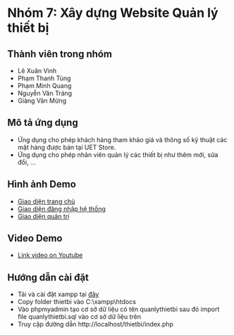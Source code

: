 # Nhóm 7: Xây dựng Website Quản lý thiết bị
## Thành viên trong nhóm
* Lê Xuân Vinh
* Phạm Thanh Tùng
* Phạm Minh Quang
* Nguyễn Văn Tráng
* Giàng Văn Mừng
## Mô tả ứng dụng
* Ứng dụng cho phép khách hàng tham khảo giá và thông số kỹ thuật các mặt hàng được bán tại UET Store.
* Ứng dụng cho phép nhân viên quản lý các thiết bị như thêm mới, sửa đổi, ...
## Hình ảnh Demo
* [Giao diện trang chủ](https://imgur.com/a/uJ56K7d)
* [Giao diện đăng nhập hệ thống](https://imgur.com/a/5rprpTh)
* [Giao diện quản trị](https://imgur.com/a/Andz4bb)
## Video Demo
* [Link video on Youtube](https://youtu.be/MNR8CEE8LxY)
## Hướng dẫn cài đặt 
* Tải và cài đặt xampp tại [đây](https://www.apachefriends.org/index.html)
* Copy folder thietbi vào C:\xampp\htdocs
* Vào phpmyadmin tạo cơ sở dữ liệu có tên quanlythietbi sau đó import file quanlythietbi.sql vào cơ sở dữ liệu trên
* Truy cập đường dẫn http://localhost/thietbi/index.php
